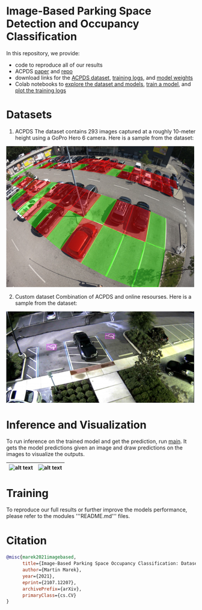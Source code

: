 # Image-Based Parking Space Detection and Occupancy Classification

In this repository, we provide:
- code to reproduce all of our results
- ACPDS [paper](https://arxiv.org/pdf/2107.12207.pdf) and [repo](https://github.com/martin-marek/parking-space-occupancy)
- download links for the [ACPDS dataset](https://pub-e8bbdcbe8f6243b2a9933704a9b1d8bc.r2.dev/parking%2Frois_gopro.zip), [training logs](https://pub-e8bbdcbe8f6243b2a9933704a9b1d8bc.r2.dev/parking%2Fpaper_training_output.zip), and [model weights](https://pub-e8bbdcbe8f6243b2a9933704a9b1d8bc.r2.dev/parking%2FRCNN_128_square_gopro.pt)
- Colab notebooks to [explore the dataset and models](https://colab.research.google.com/github/martin-marek/parking-space-occupancy/blob/main/notebooks/model_playground.ipynb), [train a model](https://colab.research.google.com/github/martin-marek/parking-space-occupancy/blob/main/notebooks/train.ipynb), and [plot the training logs](https://colab.research.google.com/github/martin-marek/parking-space-occupancy/blob/main/notebooks/train_log_analysis.ipynb)

# Datasets

1. ACPDS
The dataset contains 293 images captured at a roughly 10-meter height using a GoPro Hero 6 camera. Here is a sample from the dataset:

<img src="/Modules/Space/illustrations/dataset_sample.jpg" width="500" alt="alt_text">

2. Custom dataset
Combination of ACPDS and online resourses. Here is a sample from the dataset:

<img src="/Modules/Mark/illustrations/dataset_sample.jpg" width="500" alt="alt_text">

# Inference and Visualization

To run inference on the trained model and get the prediction, run [main](main.py). It gets the model predictions given an image and draw predictions on the images to visualize the outputs. 

| ![alt text](/Illustrations/prediction_visualiztion_sample_img1.png) | ![alt text](/Illustrations/prediction_visualiztion_sample_img2.png) |
| ------------ | ------------ |


# Training

To reproduce our full results or further improve the models performance, please refer to the modules '''README.md''' files.

# Citation

```bibtex
@misc{marek2021imagebased,
      title={Image-Based Parking Space Occupancy Classification: Dataset and Baseline}, 
      author={Martin Marek},
      year={2021},
      eprint={2107.12207},
      archivePrefix={arXiv},
      primaryClass={cs.CV}
}
```
